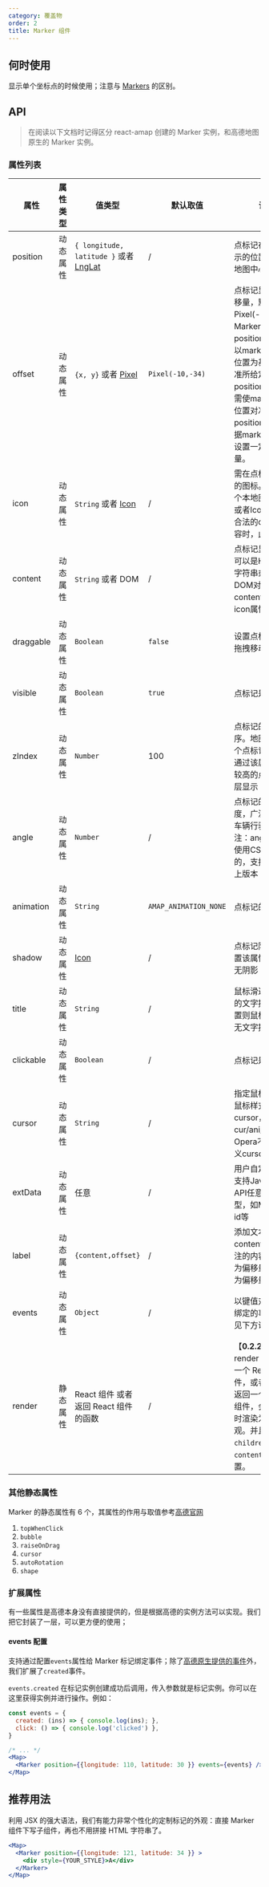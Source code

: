 ```yaml
---
category: 覆盖物
order: 2
title: Marker 组件
---
```



## 何时使用

显示单个坐标点的时候使用；注意与 [Markers](/components/markers) 的区别。


## API

> 在阅读以下文档时记得区分 react-amap 创建的 Marker 实例，和高德地图原生的 Marker 实例。


### 属性列表

| 属性 | 属性类型 | 值类型 | 默认取值 | 说明 |
|------|-----|-----|------|-----|
|position| 动态属性 | `{ longitude, latitude }` 或者 [LngLat](http://lbs.amap.com/api/javascript-api/reference/core#LngLat) | / | 点标记在地图上显示的位置，默认为地图中心点|
|offset| 动态属性 | `{x, y}` 或者 [Pixel](http://lbs.amap.com/api/javascript-api/reference/core#Pixel) |  `Pixel(-10,-34)` |点标记显示位置偏移量，默认值为Pixel(-10,-34)。Marker指定position后，默认以marker左上角位置为基准点，对准所给定的position位置，若需使marker指定位置对准在position处，需根据marker的尺寸设置一定的偏移量。|
|icon| 动态属性 | `String` 或者 [Icon](http://lbs.amap.com/api/javascript-api/reference/overlay#Icon) | / | 需在点标记中显示的图标。可以是一个本地图标地址，或者Icon对象。有合法的content内容时，此属性无效 |
|content| 动态属性 | `String` 或者 DOM | / | 点标记显示内容，可以是HTML要素字符串或者HTML DOM对象。content有效时，icon属性将被覆盖 |
|draggable| 动态属性 | `Boolean` | `false` | 设置点标记是否可拖拽移动 |
|visible| 动态属性 | `Boolean` | `true`  | 点标记是否可见 |
|zIndex| 动态属性 | `Number` | 100 | 点标记的叠加顺序。地图上存在多个点标记叠加时，通过该属性使级别较高的点标记在上层显示 |
|angle| 动态属性 | `Number` | / | 点标记的旋转角度，广泛用于改变车辆行驶方向。注：angle属性是使用CSS3来实现的，支持IE9及以上版本|
|animation| 动态属性 |`String` | `AMAP_ANIMATION_NONE` | 点标记的动画效果 |
|shadow| 动态属性 | [Icon](http://lbs.amap.com/api/javascript-api/reference/overlay#Icon) | / | 点标记阴影，不设置该属性则点标记无阴影 |
|title| 动态属性 | `String` | / | 鼠标滑过点标记时的文字提示，不设置则鼠标滑过点标无文字提示 |
|clickable| 动态属性 | `Boolean` | / | 点标记是否可点击 |
|cursor| 动态属性 | `String` | / | 指定鼠标悬停时的鼠标样式，自定义cursor，IE仅支持cur/ani/ico格式，Opera不支持自定义cursor |
|extData| 动态属性 | 任意 | / | 用户自定义属性，支持JavaScript API任意数据类型，如Marker的id等 |
|label| 动态属性 | `{content,offset}` | / | 添加文本标注，content为文本标注的内容，offset为偏移量，左上角为偏移量为（0,0） |
| events | 动态属性 | `Object` | / | 以键值对形式提供绑定的事件对象，见下方说明 |
| render | 静态属性 | React 组件 或者返回 React 组件的函数 | / | 【**0.2.2 更新**】render 属性接受一个 React 组件，或者一个方法返回一个 React 组件，会在初始化时渲染为组件的外观。并且会覆盖`children`，`content` 等的设置。 |


### 其他静态属性

Marker 的静态属性有 6 个，其属性的作用与取值参考[高德官网](http://lbs.amap.com/api/javascript-api/reference/overlay#Marker)

1. `topWhenClick`
2. `bubble`
3. `raiseOnDrag`
4. `cursor`
5. `autoRotation`
6. `shape`

### 扩展属性

有一些属性是高德本身没有直接提供的，但是根据高德的实例方法可以实现。我们把它封装了一层，可以更方便的使用；

#### events 配置

支持通过配置`events`属性给 Marker 标记绑定事件；除了[高德原生提供的事件](http://lbs.amap.com/api/javascript-api/reference/overlay#Marker)外，我们扩展了`created`事件。

`events.created` 在标记实例创建成功后调用，传入参数就是标记实例。你可以在这里获得实例并进行操作。例如：

```jsx 
const events = {
  created: (ins) => { console.log(ins); },
  click: () => { console.log('clicked') },
}

/* ... */
<Map>
  <Marker position={{longitude: 110, latitude: 30 }} events={events} />
</Map>
```

## 推荐用法

利用 JSX 的强大语法，我们有能力非常个性化的定制标记的外观：直接 Marker 组件下写子组件，再也不用拼接 HTML 字符串了。
```jsx 
<Map>
  <Marker position={{longitude: 121, latitude: 34 }} >
    <div style={YOUR_STYLE}>A</div>
  </Marker>
</Map>
```
